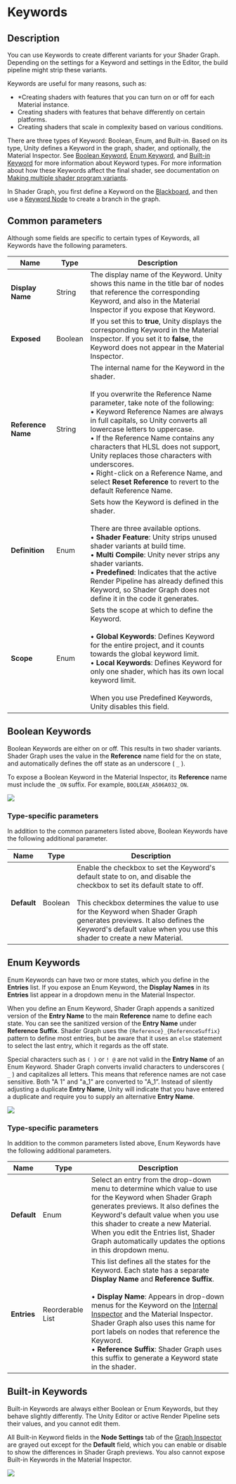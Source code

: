 # Keywords

## Description
You can use Keywords to create different variants for your Shader Graph. Depending on the settings for a Keyword and settings in the Editor, the build pipeline might strip these variants.

Keywords are useful for many reasons, such as:
* *Creating shaders with features that you can turn on or off for each Material instance.
* Creating shaders with features that behave differently on certain platforms.
* Creating shaders that scale in complexity based on various conditions.

There are three types of Keyword: Boolean, Enum, and Built-in. Based on its type, Unity defines a Keyword in the graph, shader, and optionally, the Material Inspector. See [Boolean Keyword](#BooleanKeywords), [Enum Keyword](#EnumKeywords), and [Built-in Keyword](#BuiltinKeywords) for more information about Keyword types. For more information about how these Keywords affect the final shader, see documentation on [Making multiple shader program variants](https://docs.unity3d.com/Manual/SL-MultipleProgramVariants.html).

In Shader Graph, you first define a Keyword on the [Blackboard](Blackboard), and then use a [Keyword Node](Keyword-Node) to create a branch in the graph.

## Common parameters
Although some fields are specific to certain types of Keywords, all Keywords have the following parameters.

| **Name**           | **Type** | **Description**                                              |
| ------------------ | -------- | ------------------------------------------------------------ |
| **Display Name**   | String   | The display name of the Keyword. Unity shows this name in the title bar of nodes that reference the corresponding Keyword, and also in the Material Inspector if you expose that Keyword. |
| **Exposed**        | Boolean  | If you set this to **true**, Unity displays the corresponding Keyword in the Material Inspector. If you set it to **false**, the Keyword does not appear in the Material Inspector. |
| **Reference Name** | String   | The internal name for the Keyword in the shader.<br/><br/>If you overwrite the Reference Name parameter, take note of the following:<br/>&#8226; Keyword Reference Names are always in full capitals, so Unity converts all lowercase letters to uppercase.<br/>&#8226; If the Reference Name contains any characters that HLSL does not support, Unity replaces those characters with underscores.<br/>&#8226; Right-click on a Reference Name, and select **Reset Reference** to revert to the default Reference Name. |
| **Definition**     | Enum     | Sets how the Keyword is defined in the shader.<br/><br/>There are three available options.<br/>&#8226; **Shader Feature**: Unity strips unused shader variants at build time.<br/>&#8226; **Multi Compile**: Unity never strips any shader variants.<br/>&#8226; **Predefined**: Indicates that the active Render Pipeline has already defined this Keyword, so Shader Graph does not define it in the code it generates. |
| **Scope**          | Enum     | Sets the scope at which to define the Keyword.<br/><br/>&#8226; **Global Keywords**: Defines Keyword for the entire project, and it counts towards the global keyword limit.<br/>&#8226; **Local Keywords**: Defines Keyword for only one shader, which has its own local keyword limit.<br/><br/>When you use Predefined Keywords, Unity disables this field. |

<a name="BooleanKeywords"></a>
## Boolean Keywords
Boolean Keywords are either on or off. This results in two shader variants. Shader Graph uses the value in the **Reference** name field for the on state, and automatically defines the off state as an underscore ( `_` ).

To expose a Boolean Keyword in the Material Inspector, its **Reference** name must include the `_ON` suffix. For example, `BOOLEAN_A506A032_ON`.

![](images/keywords_boolean.png)

### Type-specific parameters
In addition to the common parameters listed above, Boolean Keywords have the following additional parameter.

| **Name**    | **Type** | **Description**                                              |
| ----------- | -------- | ------------------------------------------------------------ |
| **Default** | Boolean  | Enable the checkbox to set the Keyword's default state to on, and disable the checkbox to set its default state to off.<br/><br/>This checkbox determines the value to use for the Keyword when Shader Graph generates previews. It also defines the Keyword's default value when you use this shader to create a new Material. |

<a name="EnumKeywords"></a>
## Enum Keywords
Enum Keywords can have two or more states, which you define in the **Entries** list. If you expose an Enum Keyword, the **Display Names** in its **Entries** list appear in a dropdown menu in the Material Inspector.

When you define an Enum Keyword, Shader Graph appends a sanitized version of the **Entry Name** to the main **Reference** name to define each state. You can see the sanitized version of the **Entry Name** under **Reference Suffix**. Shader Graph uses the `{Reference}_{ReferenceSuffix}` pattern to define most entries, but be aware that it uses an `else` statement to select the last entry, which it regards as the off state.

Special characters such as `( )` or `! @` are not valid in the **Entry Name** of an Enum Keyword. Shader Graph converts invalid characters to underscores ( `_` ) and capitalizes all letters. This means that reference names are not case sensitive. Both "A 1" and "a_1" are converted to "A_1”. Instead of silently adjusting a duplicate **Entry Name**, Unity will indicate that you have entered a duplicate and require you to supply an alternative **Entry Name**.

![](images/keywords_enum.png)

### Type-specific parameters
In addition to the common parameters listed above, Enum Keywords have the following additional parameters.

| **Name**    | **Type**         | **Description**                                              |
| ----------- | ---------------- | ------------------------------------------------------------ |
| **Default** | Enum             | Select an entry from the drop-down menu to determine which value to use for the Keyword when Shader Graph generates previews. It also defines the Keyword's default value when you use this shader to create a new Material. When you edit the Entries list, Shader Graph automatically updates the options in this dropdown menu. |
| **Entries** | Reorderable List | This list defines all the states for the Keyword. Each state has a separate **Display Name** and **Reference Suffix**.<br/><br/>&#8226; **Display Name**: Appears in drop-down menus for the Keyword on the [Internal Inspector](Internal-Inspector.md) and the Material Inspector. Shader Graph also uses this name for port labels on nodes that reference the Keyword.<br/>&#8226; **Reference Suffix**: Shader Graph uses this suffix to generate a Keyword state in the shader. |

<a name="BuiltinKeywords"></a>
## Built-in Keywords
Built-in Keywords are always either Boolean or Enum Keywords, but they behave slightly differently. The Unity Editor or active Render Pipeline sets their values, and you cannot edit them.

All Built-in Keyword fields in the **Node Settings** tab of the [Graph Inspector](Internal-Inspector.md) are grayed out except for the **Default** field, which you can enable or disable to show the differences in Shader Graph previews. You also cannot expose Built-in Keywords in the Material Inspector.

![](images/keywords_built-in.png)
